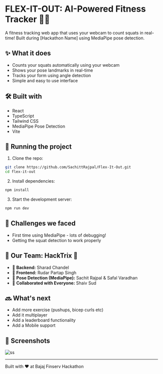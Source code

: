# FLEX-IT-OUT: AI-Powered Fitness Tracker 🏋️‍♂️

A fitness tracking web app that uses your webcam to count squats in real-time! Built during [Hackathon Name] using MediaPipe pose detection.

## ✨ What it does

- Counts your squats automatically using your webcam
- Shows your pose landmarks in real-time
- Tracks your form using angle detection
- Simple and easy to use interface

## 🛠️ Built with

- React 
- TypeScript
- Tailwind CSS
- MediaPipe Pose Detection
- Vite

## 🚀 Running the project

1. Clone the repo:
```bash
git clone https://github.com/SachittRajpal/Flex-It-Out.git
cd flex-it-out
```

2. Install dependencies:
```bash
npm install
```

3. Start the development server:
```bash
npm run dev
```

## 💪 Challenges we faced

* First time using MediaPipe - lots of debugging!
* Getting the squat detection to work properly 

## 👥 Our Team: HackTrix 🚀  

- 🔹 **Backend:** Sharad Chandel  
- 🔹 **Frontend:** Rudar Partap Singh  
- 🔹 **Pose Detection (MediaPipe):** Sachit Rajpal & Safal Varadhan  
- 🔹 **Collaborated with Everyone:** Shaiv Sud  

## 🔜 What's next

* Add more exercise (pushups, bicep curls etc)
* Add it multiplayer
* Add a leaderboard functionality
* Add a Mobile support

  
## 📸 Screenshots

![ss](https://github.com/user-attachments/assets/2020f0bd-709e-4571-8067-aa67d349f307)

---
Built with ❤️ at Bajaj Finserv Hackathon 
